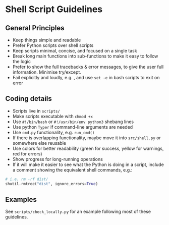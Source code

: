 # Shell Script Guidelines

## General Principles

- Keep things simple and readable
- Prefer Python scripts over shell scripts
- Keep scripts minimal, concise, and focused on a single task
- Break long main functions into sub-functions to make it easy to follow the logic
- Prefer to show the full tracebacks & error messages, to give the user full information. Minimise try/except. 
- Fail explicitly and loudly, e.g. , and use `set -e` in bash scripts to exit on error

## Coding details
- Scripts live in `scripts/`
- Make scripts executable with `chmod +x`
- Use `#!/bin/bash` or `#!/usr/bin/env python3` shebang lines
- Use python `Typer` if command-line arguments are needed
- Use `cmd.py` functionality, e.g. `run_cmd()`
- If there is overlapping functionality, maybe move it into `src/shell.py` or somewhere else reusable
- Use colors for better readability (green for success, yellow for warnings, red for errors)
- Show progress for long-running operations
- If it will make it easier to see what the Python is doing in a script, include a comment showing the equivalent shell commands, e.g.:
```python
# i.e. rm -rf dist/
shutil.rmtree("dist", ignore_errors=True)
```


## Examples

See `scripts/check_locally.py` for an example following most of these guidelines.
